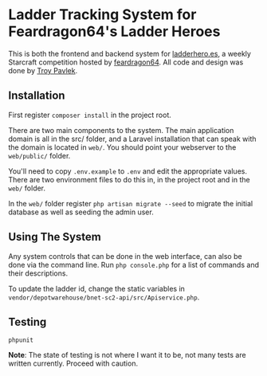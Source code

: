 Ladder Tracking System for Feardragon64's Ladder Heroes
==========================================================

This is both the frontend and backend system for [ladderhero.es](http://ladderhero.es), a weekly Starcraft competition
hosted by [feardragon64](https://twitter.com/feardragon64). All code and design was done by [Troy Pavlek](https://twitter.com/troypavlek).

Installation
--------------

First register `composer install` in the project root.

There are two main components to the system. The main application domain is all in the src/ folder, and a Laravel installation
that can speak with the domain is located in `web/`. You should point your webserver to the `web/public/` folder.

You'll need to copy `.env.example` to `.env` and edit the appropriate values. There are two environment files to do this
in, in the project root and in the `web/` folder.

In the `web/` folder register `php artisan migrate --seed` to migrate the initial database as well as seeding the admin user.

Using The System
-----------------

Any system controls that can be done in the web interface, can also be done via the command line. Run `php console.php` for
a list of commands and their descriptions.

To update the ladder id, change the static variables in `vendor/depotwarehouse/bnet-sc2-api/src/Apiservice.php`.

Testing
---------

```
phpunit
```

**Note**: The state of testing is not where I want it to be, not many tests are written currently. Proceed with caution.
